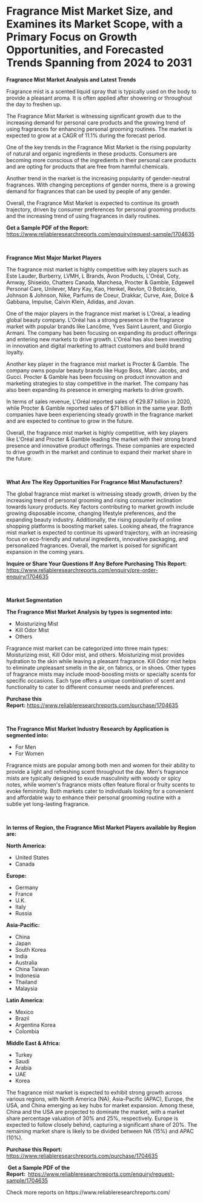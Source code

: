 <p><h1>Fragrance Mist Market Size, and Examines its Market Scope, with a Primary Focus on Growth Opportunities, and Forecasted Trends Spanning from 2024 to 2031</h1></p><p><strong>Fragrance Mist Market Analysis and Latest Trends</strong></p>
<p><p>Fragrance mist is a scented liquid spray that is typically used on the body to provide a pleasant aroma. It is often applied after showering or throughout the day to freshen up.</p><p>The Fragrance Mist Market is witnessing significant growth due to the increasing demand for personal care products and the growing trend of using fragrances for enhancing personal grooming routines. The market is expected to grow at a CAGR of 11.1% during the forecast period.</p><p>One of the key trends in the Fragrance Mist Market is the rising popularity of natural and organic ingredients in these products. Consumers are becoming more conscious of the ingredients in their personal care products and are opting for products that are free from harmful chemicals.</p><p>Another trend in the market is the increasing popularity of gender-neutral fragrances. With changing perceptions of gender norms, there is a growing demand for fragrances that can be used by people of any gender.</p><p>Overall, the Fragrance Mist Market is expected to continue its growth trajectory, driven by consumer preferences for personal grooming products and the increasing trend of using fragrances in daily routines.</p></p>
<p><strong>Get a Sample PDF of the Report:&nbsp;</strong> <a href="https://www.reliableresearchreports.com/enquiry/request-sample/1704635">https://www.reliableresearchreports.com/enquiry/request-sample/1704635</a></p>
<p>&nbsp;</p>
<p><strong>Fragrance Mist Major Market Players</strong></p>
<p><p>The fragrance mist market is highly competitive with key players such as Este Lauder, Burberry, LVMH, L Brands, Avon Products, L'Oréal, Coty, Amway, Shiseido, Chatters Canada, Marchesa, Procter & Gamble, Edgewell Personal Care, Unilever, Mary Kay, Kao, Henkel, Revlon, O Boticário, Johnson & Johnson, Nike, Parfums de Coeur, Drakkar, Curve, Axe, Dolce & Gabbana, Impulse, Calvin Klein, Adidas, and Jovan.</p><p>One of the major players in the fragrance mist market is L'Oréal, a leading global beauty company. L'Oréal has a strong presence in the fragrance market with popular brands like Lancôme, Yves Saint Laurent, and Giorgio Armani. The company has been focusing on expanding its product offerings and entering new markets to drive growth. L'Oréal has also been investing in innovation and digital marketing to attract customers and build brand loyalty.</p><p>Another key player in the fragrance mist market is Procter & Gamble. The company owns popular beauty brands like Hugo Boss, Marc Jacobs, and Gucci. Procter & Gamble has been focusing on product innovation and marketing strategies to stay competitive in the market. The company has also been expanding its presence in emerging markets to drive growth.</p><p>In terms of sales revenue, L'Oréal reported sales of €29.87 billion in 2020, while Procter & Gamble reported sales of $71 billion in the same year. Both companies have been experiencing steady growth in the fragrance market and are expected to continue to grow in the future.</p><p>Overall, the fragrance mist market is highly competitive, with key players like L'Oréal and Procter & Gamble leading the market with their strong brand presence and innovative product offerings. These companies are expected to drive growth in the market and continue to expand their market share in the future.</p></p>
<p>&nbsp;</p>
<p><strong>What Are The Key Opportunities For Fragrance Mist Manufacturers?</strong></p>
<p><p>The global fragrance mist market is witnessing steady growth, driven by the increasing trend of personal grooming and rising consumer inclination towards luxury products. Key factors contributing to market growth include growing disposable income, changing lifestyle preferences, and the expanding beauty industry. Additionally, the rising popularity of online shopping platforms is boosting market sales. Looking ahead, the fragrance mist market is expected to continue its upward trajectory, with an increasing focus on eco-friendly and natural ingredients, innovative packaging, and personalized fragrances. Overall, the market is poised for significant expansion in the coming years.</p></p>
<p><strong>Inquire or Share Your Questions If Any Before Purchasing This Report:</strong> <a href="https://www.reliableresearchreports.com/enquiry/pre-order-enquiry/1704635">https://www.reliableresearchreports.com/enquiry/pre-order-enquiry/1704635</a></p>
<p>&nbsp;</p>
<p><strong>Market Segmentation</strong></p>
<p><strong>The Fragrance Mist Market Analysis by types is segmented into:</strong></p>
<p><ul><li>Moisturizing Mist</li><li>Kill Odor Mist</li><li>Others</li></ul></p>
<p><p>Fragrance mist market can be categorized into three main types: Moisturizing mist, Kill Odor mist, and others. Moisturizing mist provides hydration to the skin while leaving a pleasant fragrance. Kill Odor mist helps to eliminate unpleasant smells in the air, on fabrics, or in shoes. Other types of fragrance mists may include mood-boosting mists or specialty scents for specific occasions. Each type offers a unique combination of scent and functionality to cater to different consumer needs and preferences.</p></p>
<p><strong>Purchase this Report:&nbsp;</strong><a href="https://www.reliableresearchreports.com/purchase/1704635">https://www.reliableresearchreports.com/purchase/1704635</a></p>
<p>&nbsp;</p>
<p><strong>The Fragrance Mist Market Industry Research by Application is segmented into:</strong></p>
<p><ul><li>For Men</li><li>For Women</li></ul></p>
<p><p>Fragrance mists are popular among both men and women for their ability to provide a light and refreshing scent throughout the day. Men's fragrance mists are typically designed to exude masculinity with woody or spicy notes, while women's fragrance mists often feature floral or fruity scents to evoke femininity. Both markets cater to individuals looking for a convenient and affordable way to enhance their personal grooming routine with a subtle yet long-lasting fragrance.</p></p>
<p>&nbsp;</p>
<p><strong>In terms of Region, the Fragrance Mist Market Players available by Region are:</strong></p>
<p>
    <p> <strong> North America: </strong>
        <ul>
            <li>United States</li>
            <li>Canada</li>
        </ul>
        </p> 
    <p> <strong> Europe: </strong>
        <ul>
            <li>Germany</li>
            <li>France</li>
            <li>U.K.</li>
            <li>Italy</li>
            <li>Russia</li>
        </ul>
        </p> 
    <p> <strong> Asia-Pacific: </strong>
        <ul>
            <li>China</li>
            <li>Japan</li>
            <li>South Korea</li>
            <li>India</li>
            <li>Australia</li>
            <li>China Taiwan</li>
            <li>Indonesia</li>
            <li>Thailand</li>
            <li>Malaysia</li>
        </ul>
        </p> 
    <p> <strong> Latin America: </strong>
        <ul>
            <li>Mexico</li>
            <li>Brazil</li>
            <li>Argentina Korea</li>
            <li>Colombia</li>
        </ul>
        </p> 
    <p> <strong> Middle East & Africa: </strong>
        <ul>
            <li>Turkey</li>
            <li>Saudi</li>
            <li>Arabia</li>
            <li>UAE</li>
            <li>Korea</li>
        </ul>
    </p>
    </p>
<p><p>The fragrance mist market is expected to exhibit strong growth across various regions, with North America (NA), Asia-Pacific (APAC), Europe, the USA, and China emerging as key hubs for market expansion. Among these, China and the USA are projected to dominate the market, with a market share percentage valuation of 30% and 25%, respectively. Europe is expected to follow closely behind, capturing a significant share of 20%. The remaining market share is likely to be divided between NA (15%) and APAC (10%).</p></p>
<p><strong>Purchase this Report: </strong><a href="https://www.reliableresearchreports.com/purchase/1704635">https://www.reliableresearchreports.com/purchase/1704635</a></p>
<p>&nbsp;<strong>Get a Sample PDF of the Report:&nbsp;&nbsp;</strong><a href="https://www.reliableresearchreports.com/enquiry/request-sample/1704635">https://www.reliableresearchreports.com/enquiry/request-sample/1704635</a></p>
<p><strong></strong></p>
<p>Check more reports on https://www.reliableresearchreports.com/</p>